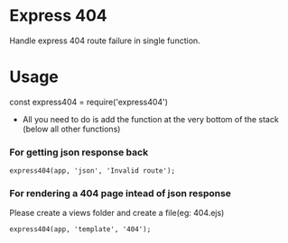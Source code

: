 # Express 404

Handle express 404 route failure in single function.

# Usage

const express404 = require('express404')

* All you need to do is add the function at the very bottom of the stack (below all other functions)

### For getting json response back
```
express404(app, 'json', 'Invalid route');
```


### For rendering a 404 page intead of json response
Please create a views folder and create a file(eg: 404.ejs)
```
express404(app, 'template', '404');
```
